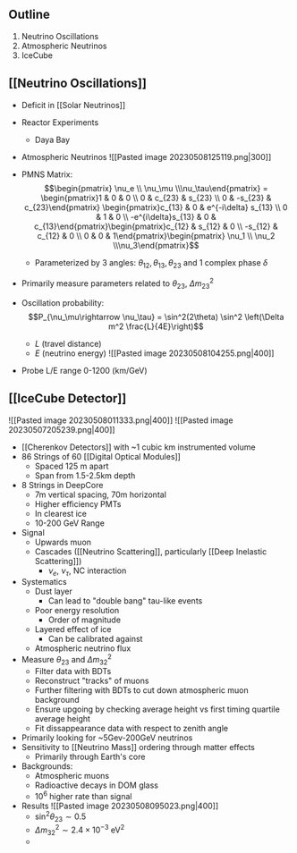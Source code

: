 ## Outline
1. Neutrino Oscillations
2. Atmospheric Neutrinos
3. IceCube

## [[Neutrino Oscillations]]
 - Deficit in [[Solar Neutrinos]]  
 - Reactor Experiments
	 - Daya Bay
 - Atmospheric Neutrinos
	 ![[Pasted image 20230508125119.png|300]]
 
 - PMNS Matrix: $$\begin{pmatrix} \nu_e \\ \nu_\mu \\\nu_\tau\end{pmatrix} = \begin{pmatrix}1 & 0 & 0 \\ 0 & c_{23} & s_{23} \\ 0 & -s_{23} & c_{23}\end{pmatrix} \begin{pmatrix}c_{13} & 0 & e^{-i\delta} s_{13} \\ 0 & 1 & 0 \\ -e^{i\delta}s_{13} & 0 & c_{13}\end{pmatrix}\begin{pmatrix}c_{12} & s_{12} & 0 \\ -s_{12} & c_{12} & 0 \\ 0 & 0 & 1\end{pmatrix}\begin{pmatrix} \nu_1 \\ \nu_2 \\\nu_3\end{pmatrix}$$
	 - Parameterized by 3 angles: $\theta_{12},\theta_{13},\theta_{23}$ and 1 complex phase $\delta$
 - Primarily measure parameters related to $\theta_{23}$, $\Delta m_{23}^2$
 - Oscillation probability: $$P_{\nu_\mu\rightarrow \nu_\tau} = \sin^2(2\theta) \sin^2 \left(\Delta m^2 \frac{L}{4E}\right)$$
	 - $L$ (travel distance)
	 - $E$ (neutrino energy)
		 ![[Pasted image 20230508104255.png|400]]
 - Probe L/E range 0-1200 (km/GeV)
## [[IceCube Detector]]
![[Pasted image 20230508011333.png|400]]
![[Pasted image 20230507205239.png|400]]
 -  [[Cherenkov Detectors]] with ~1 cubic km instrumented volume
 - 86 Strings of 60 [[Digital Optical Modules]]
	 - Spaced 125 m apart
	 - Span from 1.5-2.5km depth
 - 8 Strings in DeepCore
	 - 7m vertical spacing, 70m horizontal
	 - Higher efficiency PMTs
	 - In clearest ice
	 - 10-200 GeV Range
 - Signal
	 - Upwards muon
	 - Cascades ([[Neutrino Scattering]], particularly [[Deep Inelastic Scattering]])
		 - $\nu_e$, $\nu_\tau$, NC interaction
 - Systematics
	 - Dust layer
		 - Can lead to "double bang" tau-like events
	 - Poor energy resolution 
		 - Order of magnitude
	 - Layered effect of ice
		 - Can be calibrated against
	 - Atmospheric neutrino flux
 - Measure $\theta_{23}$ and $\Delta m_{32}^2$
	 - Filter data with BDTs
	 - Reconstruct "tracks" of muons
	 - Further filtering with BDTs to cut down atmospheric muon background
	 - Ensure upgoing by checking average height vs first timing quartile average height
	 - Fit dissappearance data with respect to zenith angle
 - Primarily looking for ~5Gev-200GeV neutrinos
 - Sensitivity to [[Neutrino Mass]] ordering through matter effects
	 - Primarily through Earth's core
 - Backgrounds:
	 - Atmospheric muons
	 - Radioactive decays in DOM glass
	 - $10^6$ higher rate than signal
 - Results
    ![[Pasted image 20230508095023.png|400]]
	 - $\sin^2 \theta_{23} \sim 0.5$
	 - $\Delta m^2_{32} \sim 2.4\times10^{-3} \text{ eV}^2$
	 - 
